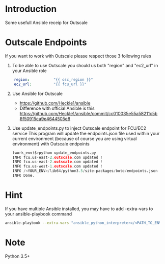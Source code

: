 # Introduction
Some usefull Ansible receip for Outscale

# Outscale Endpoints
If you want to work with Outscale please respect those 3 following rules


1. To be able to use Outscale you should us both "region" and "ec2_url" in your Ansible role

``` yaml
    region:           "{{ osc_region }}"
    ec2_url:          "{{ fcu_url }}"
```


2. Use Ansible for Outscale
   * https://github.com/Heckle1/ansible
   * Difference with official Ansible is this https://github.com/Heckle1/ansible/commit/cc010035e55a58211c5b8f50915ca9e4644505e8


3. Use update_endpoints.py to inject Outscale endpoint for FCU/EC2 service
   This program will update the endpoints.json file used within your current environment (because of course you are using virtual environment) with Outscale endpoints

	``` python
	(work_env)$>python update_endpoints.py
	INFO fcu.us-east-2.outscale.com updated !
	INFO fcu.us-east-2.outscale.com updated !
	INFO fcu.us-west-1.outscale.com updated !
	INFO /<YOUR_ENV>/lib64/python3.5/site-packages/boto/endpoints.json update with succes
	INFO Done.
	```


# Hint
If you have multiple Ansible installed, you may have to add -extra-vars to your ansible-playbook command
``` bash
ansible-playbook --extra-vars "ansible_python_interpreter=/<PATH_TO_ENV>/bin/python"
```

# Note
Python 3.5+
